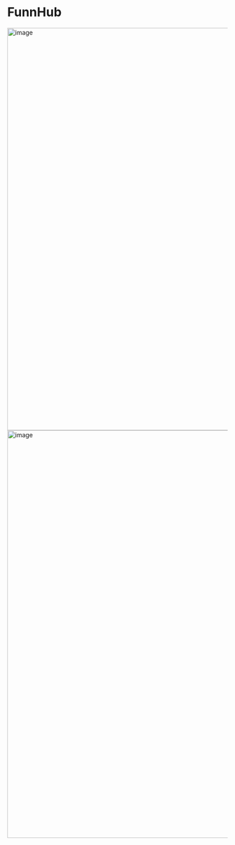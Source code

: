 # FunnHub
<img width="1891" height="919" alt="image" src="https://github.com/user-attachments/assets/0f8b4c3c-5815-47dc-af1e-837e701f4d6e" />
<img width="1883" height="931" alt="image" src="https://github.com/user-attachments/assets/be05285c-0035-4549-b2ec-d90a269c0e34" />
